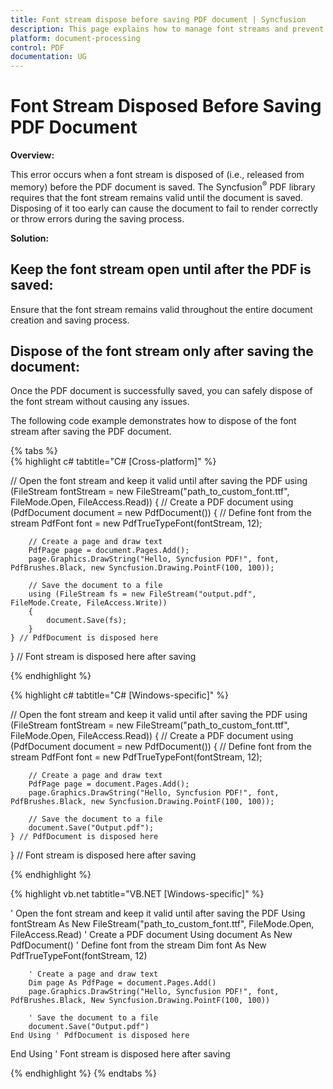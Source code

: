 ```yaml
---
title: Font stream dispose before saving PDF document | Syncfusion
description: This page explains how to manage font streams and prevent disposal errors when saving PDF documents using Syncfusion’s .NET PDF library.
platform: document-processing
control: PDF
documentation: UG
---
```


# Font Stream Disposed Before Saving PDF Document

**Overview:**

This error occurs when a font stream is disposed of (i.e., released from memory) before the PDF document is saved. The Syncfusion<sup>&reg;</sup> PDF library requires that the font stream remains valid until the document is saved. Disposing of it too early can cause the document to fail to render correctly or throw errors during the saving process.

**Solution:**

## Keep the font stream open until after the PDF is saved:

Ensure that the font stream remains valid throughout the entire document creation and saving process.

## Dispose of the font stream only after saving the document:

Once the PDF document is successfully saved, you can safely dispose of the font stream without causing any issues.

The following code example demonstrates how to dispose of the font stream after saving the PDF document.

{% tabs %}  
{% highlight c# tabtitle="C# [Cross-platform]" %}

// Open the font stream and keep it valid until after saving the PDF
using (FileStream fontStream = new FileStream("path_to_custom_font.ttf", FileMode.Open, FileAccess.Read))
{
    // Create a PDF document
    using (PdfDocument document = new PdfDocument())
    {
        // Define font from the stream
        PdfFont font = new PdfTrueTypeFont(fontStream, 12);

        // Create a page and draw text
        PdfPage page = document.Pages.Add();
        page.Graphics.DrawString("Hello, Syncfusion PDF!", font, PdfBrushes.Black, new Syncfusion.Drawing.PointF(100, 100));

        // Save the document to a file
        using (FileStream fs = new FileStream("output.pdf", FileMode.Create, FileAccess.Write))
        {
            document.Save(fs);
        }
    } // PdfDocument is disposed here
} // Font stream is disposed here after saving

{% endhighlight %}

{% highlight c# tabtitle="C# [Windows-specific]" %}

// Open the font stream and keep it valid until after saving the PDF
using (FileStream fontStream = new FileStream("path_to_custom_font.ttf", FileMode.Open, FileAccess.Read))
{
    // Create a PDF document
    using (PdfDocument document = new PdfDocument())
    {
        // Define font from the stream
        PdfFont font = new PdfTrueTypeFont(fontStream, 12);

        // Create a page and draw text
        PdfPage page = document.Pages.Add();
        page.Graphics.DrawString("Hello, Syncfusion PDF!", font, PdfBrushes.Black, new Syncfusion.Drawing.PointF(100, 100));

        // Save the document to a file
        document.Save("Output.pdf");
    } // PdfDocument is disposed here
} // Font stream is disposed here after saving

{% endhighlight %}

{% highlight vb.net tabtitle="VB.NET [Windows-specific]" %}

' Open the font stream and keep it valid until after saving the PDF
Using fontStream As New FileStream("path_to_custom_font.ttf", FileMode.Open, FileAccess.Read)
    ' Create a PDF document
    Using document As New PdfDocument()
        ' Define font from the stream
        Dim font As New PdfTrueTypeFont(fontStream, 12)

        ' Create a page and draw text
        Dim page As PdfPage = document.Pages.Add()
        page.Graphics.DrawString("Hello, Syncfusion PDF!", font, PdfBrushes.Black, New Syncfusion.Drawing.PointF(100, 100))

        ' Save the document to a file
        document.Save("Output.pdf")
    End Using ' PdfDocument is disposed here
End Using ' Font stream is disposed here after saving

{% endhighlight %}
{% endtabs %}
